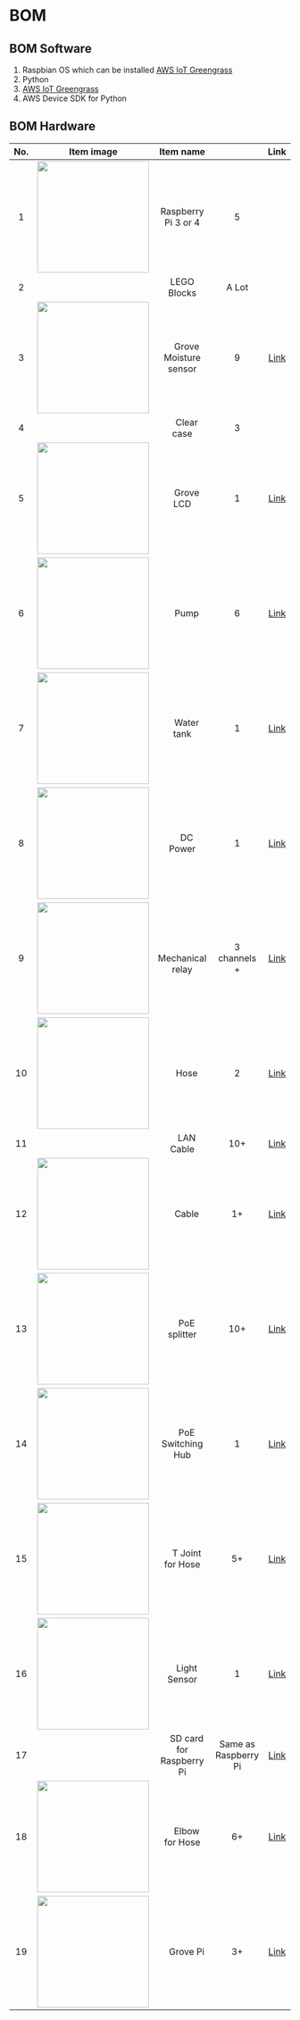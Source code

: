 # BOM

## BOM Software
1. Raspbian OS which can be installed [AWS IoT Greengrass](https://docs.aws.amazon.com/greengrass/latest/developerguide/what-is-gg.html#gg-platforms)
1. Python
1. [AWS IoT Greengrass](https://docs.aws.amazon.com/greengrass/latest/developerguide)
1. AWS Device SDK for Python


## BOM Hardware
|  No.  | Item image | Item name |       | Link |
| :---: | :--------: | :-------: | :---: | :---: |
|   1   | <img src="https://images-na.ssl-images-amazon.com/images/I/41NwqXwhxBL._AC_.jpg" width="200"> | Raspberry Pi 3 or 4 | 5 | |
|   2   |  | LEGO Blocks | A Lot | |
|   3   | <img src="https://d2air1d4eqhwg2.cloudfront.net/images/814/500x500/85224b68-dd8f-4a37-a263-e7aad49af73b.jpg" width="200"> |　Grove Moisture sensor | 9 | [Link](https://www.switch-science.com/catalog/814/) |
|   4   |  |　Clear case | 3 |  |
|   5   | <img src="https://d2air1d4eqhwg2.cloudfront.net/images/1629/500x500/906d6a8a-1c30-4c74-8ee3-87d853b5f1e7.jpg" width="200"> |　Grove LCD | 1 | [Link](https://www.switch-science.com/catalog/1629/) |
|   6   | <img src="https://images-na.ssl-images-amazon.com/images/I/6142jQq7R0L._AC_SL1005_.jpg" width="200"> |　Pump | 6 | [Link](https://www.amazon.co.jp/gp/product/B07D29YT2C/ref=ppx_yo_dt_b_asin_title_o01_s01?ie=UTF8&psc=1) |
|   7   | <img src="https://images-na.ssl-images-amazon.com/images/I/514zXX0Do-L._AC_SL1024_.jpg" width="200"> |　Water tank | 1 | [Link](https://www.amazon.co.jp/gp/product/B07VXKD77W/ref=ppx_yo_dt_b_asin_title_o01_s01?ie=UTF8&psc=1) |
|   8   | <img src="https://images-na.ssl-images-amazon.com/images/I/61NzWZXiXKL._AC_SL1001_.jpg" width="200"> |　DC Power | 1 | [Link](https://www.amazon.co.jp/gp/product/B0798JTWTD/ref=ppx_yo_dt_b_asin_title_o03_s00?ie=UTF8&psc=1) |
|   9   | <img src="https://images-na.ssl-images-amazon.com/images/I/718KB7M%2BmpL._AC_SL1200_.jpg" width="200"> |　Mechanical relay | 3 channels + | [Link](https://www.amazon.co.jp/dp/B07CKTJ8RF/ref=cm_sw_em_r_mt_dp_U_XIpVEb77MM227) |
|  10   | <img src="https://images-na.ssl-images-amazon.com/images/I/61ZepqPg-0L._AC_SL1100_.jpg" width="200"> |　Hose | 2 | [Link](https://www.amazon.co.jp/gp/product/B01D9SXY7K/ref=ppx_yo_dt_b_asin_title_o00_s00?ie=UTF8&psc=1) |
|  11   |  |　LAN Cable | 10+ | [Link]() |
|  12   | <img src="https://images-na.ssl-images-amazon.com/images/I/61Rj1Nup7WL._SL1192_.jpg" width="200"> |　Cable | 1+ | [Link](https://www.amazon.co.jp/gp/product/B010SBSX4K/ref=ppx_yo_dt_b_asin_title_o01_s00?ie=UTF8&psc=1) |
|  13   | <img src="https://images-na.ssl-images-amazon.com/images/I/61hCN6aAF2L._AC_SL1001_.jpg" width="200"> |　PoE splitter | 10+ | [Link](https://www.amazon.co.jp/gp/product/B07MZC8RSH/ref=ppx_yo_dt_b_asin_title_o03_s00?ie=UTF8&psc=1) |
|  14   | <img src="https://images-na.ssl-images-amazon.com/images/I/71I5gqhhCmL._AC_SL1200_.jpg" width="200"> |　PoE Switching Hub | 1 | [Link](https://www.amazon.co.jp/gp/product/B07VMM39L7/ref=ppx_yo_dt_b_asin_title_o03_s01?ie=UTF8&psc=1) |
|  15   | <img src="https://images-na.ssl-images-amazon.com/images/I/71Z8NLw2I9L._SL1500_.jpg" width="200"> |　T Joint for Hose | 5+ | [Link](https://www.amazon.co.jp/gp/product/B01LYHWV3F/ref=ppx_yo_dt_b_asin_title_o07_s00?ie=UTF8&psc=1) |
|  16   | <img src="https://images-na.ssl-images-amazon.com/images/I/41Q%2B5LzCjNL._AC_.jpg" width="200"> |　Light Sensor | 1 | [Link](https://www.amazon.co.jp/gp/product/B00CHHVPNA/ref=ppx_yo_dt_b_asin_title_o01_s00?ie=UTF8&psc=1) |
|  17   |  |　SD card for Raspberry Pi | Same as Raspberry Pi | [Link]() |
|  18   | <img src="https://images-na.ssl-images-amazon.com/images/I/61kSF3xWmtL._SL1000_.jpg" width="200"> |　Elbow for Hose | 6+ | [Link](https://www.amazon.co.jp/gp/product/B01LWV8PVB/ref=ppx_yo_dt_b_asin_title_o00_s00?ie=UTF8&psc=1) |
|  19   | <img src="https://images-na.ssl-images-amazon.com/images/I/61FJ4XUJZDL._AC_SL1000_.jpg" width="200"> |　Grove Pi | 3+ | [Link](https://www.amazon.co.jp/gp/product/B07H9NJQY2/ref=ppx_yo_dt_b_asin_title_o06_s00?ie=UTF8&psc=1) |
